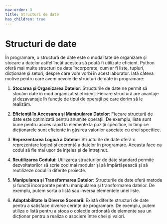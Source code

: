 ```yaml
---
nav-order: 3
title: Structuri de date
has_children: true
---
```


# Structuri de date

În programare, o structură de date este o modalitate de organizare și stocare a datelor astfel încât acestea să poată fi utilizate eficient. Python oferă mai multe structuri de date încorporate, cum ar fi liste, tupluri, dicționare și seturi, despre care vom vorbi în acest laborator. Iată câteva motive pentru care avem nevoie de structuri de date în programare:

1. **Stocarea și Organizarea Datelor**: Structurile de date ne permit să stocăm date în mod organizat și eficient. Fiecare structură are avantaje și dezavantaje în funcție de tipul de operații pe care dorim să le realizăm.

2. **Eficiență în Accesarea și Manipularea Datelor**: Fiecare structură de date este optimizată pentru anumite operații. De exemplu, liste sunt bune pentru acces rapid la elemente la poziții specifice, în timp ce dicționarele sunt eficiente în găsirea valorilor asociate cu chei specifice.

3. **Reprezentarea Logică a Datelor**: Structurile de date oferă o reprezentare logică și coerentă a datelor în programare. Aceasta face ca codul să fie mai ușor de înțeles și de întreținut.

4. **Reutilizarea Codului**: Utilizarea structurilor de date standard permite dezvoltatorilor să scrie cod mai modular și să împărtășească și să reutilizeze codul în diferite proiecte.

5. **Manipularea și Transformarea Datelor**: Structurile de date oferă metode și funcții încorporate pentru manipularea și transformarea datelor. De exemplu, putem sorta o listă sau inversa elementele unei liste.

6. **Adaptabilitate la Diverse Scenarii**: Există diferite structuri de date pentru a satisface diverse cerințe de programare. De exemplu, putem utiliza o listă pentru a stoca o colecție ordonată de elemente sau un dicționar pentru a realiza o asociere între chei și valori.
